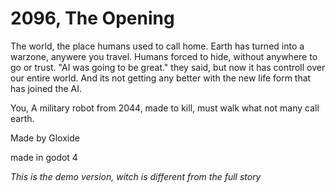 # 2096, The Opening

The world, the place humans used to call home.
Earth has turned into a warzone, anywere you travel.
Humans forced to hide, without anywhere to go or trust.
"AI was going to be great." they said, but now it has controll over our entire world.
And its not getting any better with the new life form that has joined the AI.

You,
  A military robot from 2044, made to kill, must walk what not many call earth.



Made by Gloxide

made in godot 4

*This is the demo version, witch is different from the full story*
